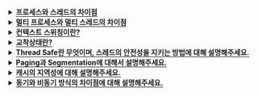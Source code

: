 <!-- 프로세스와 스레드의 차이점 -->
<details>
  <summary><span style="border-bottom:0.05em solid"><strong>프로세스와 스레드의 차이점</strong></span></summary>
<hr>
프로세스는 운영체제로부터 자원을 할당 받는 작업의 단위를 말하며, 스레드는 이 프로세스로부터 자원을 할당 받아 실행하는 단위를 말합니다.
  
프로세스는 각각의 독립적인 객체로 기본적으로 메모리를 공유하지 않으며,<br>
스레드는 하나의 프로세스 안에서 Stack영역을 제외한 Code, Data, Heap 영역의 데이터를 공유합니다.
<hr>
</details>

<!-- 멀티 프로세스와 멀티 스레드의 차이점 -->
<details>
  <summary><span style="border-bottom:0.05em solid"><strong>멀티 프로세스와 멀티 스레드의 차이점</strong></span></summary>
<hr>
멀티 프로세스란 하나의 응용 프로그램을 여러 개의 프로세스로 구성하여 각 프로세스가 하나의 작업을 처리하도록 하는 것입니다.

반면 멀티스레드는 하나의 응용 프로그램을 한 프로세스에 여러 개의 스레드로 구성하여 하나의 스레드가 하나의 작업을 처리하도록 하는 것입니다.

멀티 스레드는 하나의 프로세스 안에서 Stack영역을 제외한 메모리 공간을 공유하기 때문에
Context Switching에 있어서 멀티 프로세스보다 빠르다.

또한, 멀티 프로세스는 메모리 공유를 위해서는 IPC(프로세스간 통신)가 필요하고
프로세스를 생성할 때 드는 별도의 시스템 콜이 필요하기 때문에
멀티 스레드보다 사용되는 통신비용과 자원 사용량이 더 크다.
따라서, 멀티 프로세스 대신 멀티 스레드를 주로 사용한다.

<details>
    <summary><span style="border-bottom:0.05em solid"><strong>번외</strong></span></summary>
    하지만 스레드는 메모리를 공유하고 있는 만큼
    멀티 스레드에서 같은 자원을 동시에 사용할 경우 동기화 문제가 발생할 수 있으며,
    하나의 스레드에서 오류가 발생하게 될 경우
    하나의 프로세스 안에 있는 모든 스레드에 영향을 미칠 수 있다.
    만일 데이터를 쓰고 수정하는 작업이 빈번한 상황이라면 동기화 기술을 많이 사용해야 하기 때문에 멀티프로세스를 고려해 볼 수도 있습니다.
  </details>
<hr>
</details>

<!-- 컨텍스트 스위칭이란 -->
<details>
  <summary><span style="border-bottom:0.05em solid"><strong>컨텍스트 스위칭이란?</strong></span></summary>
<hr>
컨텍스트 스위칭은 CPU가 현재 작업중인 프로세스에서 다른 프로세스로 넘어갈 때 기존의 프로세스 상태를 PCB에 저장하고,
다음에 실행할 프로세스의 PCB 정보에서 주요 프로세스 상세 정보를 CPU에 업데이트한 후 해당 프로세스를 실행시킵니다.

<details>
    <summary><span style="border-bottom:0.05em solid"><strong>번외</strong></span></summary>
컨텍스트 스위칭이 필요한 케이스

     1. 할당된 시간을 모두 사용하거나
     2. 인터럽트가 발생하여 CPU가 이를 처리해야 하거나
     3. 시스템 호출이 발생하여 사용자 모드 / 커널 모드의 전환이 수행될 때

PCB란?

    PCB는 프로세스 상태관리와 문맥교환을 위해 필요하며,
    프로세스를 제어하기 위해 프로세스의 상태 정보를 저장해놓는 곳이다.

  </details>
<hr>
</details>

<!-- 교착상태 -->
<details>
  <summary><span style="border-bottom:0.05em solid"><strong>교착상태란?</strong></span></summary>
<hr>
교착 상태(dead lock)란 두 개 이상의 프로세스가 서로 상대방의 작업이 끝나기 만을 기다리고 있기 때문에 무한 대기에 빠지는 상태를 말합니다.

<details>
    <summary><span style="border-bottom:0.05em solid"><strong>번외</strong></span></summary>
    
    ※ 데드락 발생 조건 4가지
      상호 배제: 자원은 한번에 한 프로세스만 사용 가능
      점유 대기: 최소한 하나의 자원을 점유하고 있으면서 다른 프로세스에 할당된 자원을 사용하기 위해 대기하는 프로세스 존재
      비 선점: 한 프로세스에 할당된 자원은 사용이 끝날 때까지 강제로 빼앗을 수 없음
      순환 대기: 순환 형태로 자원을 대기하고 있는 프로세스의 집합
  </details>
<hr>
</details>

<!-- Thread Safe와 Thread Safe를 지키는 방법 -->
<details>
  <summary><span style="border-bottom:0.05em solid"><strong>Thread Safe란 무엇이며, 스레드의 안전성을 지키는 방법에 대해 설명해주세요.</strong></span></summary>
<hr>
Thread Safe란,
멀티 스레드 환경에서 같은 공유 자원에 대해 동시에 접근이 이루어져도 데이터의 무결성이 지켜지고 정상적으로 동작하는 것을 의미합니다.

Thread Safe를 보장하는 방법으로는 Mutual Exclusion, Atomic Operation, Thread Local Stoarge, Re Entrancy, Immutable objects가 있습니다.

1. Mutual Exclusion: 공유 자원에 하나의 스레드만 접근할 수 있도록, 세마포어/뮤텍스로 락을 적용하는 방법

2. Atomic Operation: 공유자원에 원자적으로 접근하여 상호 배제를 구현하는 방법

3. Thread Local Storage : 스레드끼리 공유하는 힙, 데이터 영역의 자원 접근을 최소화하고, 각 스레드가 독립적으로 가지는 스택 영역의 자원만 사용하도록 설계하는 방법

4. Re Entrancy: 여러 스레드에서 동시에 가능하지만 각각의 스레드가 함수 내에서 공유 자원을 이용하지 않아 항상 정상적인 호출 결과를 얻는 방법

5. Immutable objects : 공유 자원 사용 시 불변 객체를 사용하여 객체 생성 이후에 값을 변경할 수 없도록 하는 방법
<hr>
</details>

<!-- Paging vs Segmentation -->
<details>
  <summary><span style="border-bottom:0.05em solid"><strong>Paging과 Segmentation에 대해서 설명해주세요.</strong></span></summary>
<hr>

Paging과 Segmentaiton은 **가상 메모리 관리 기법**이며,
Paging은 **고정된 영역**의 페이지로 분할하여 물리 주소와 가상 주소를 관리하는 방식이고,
Segmentation은 **가변적인 영역**의 세그먼트로 분할하여 관리하는 방식입니다.
<br>

##### ※ 내부단편화(Paging) vs 외부단편화(Segmentation)

내부단편화는 고정된 메모리 블럭에 **사용되지 않고 남아있는 공간이 발생**하는 것을 의미하고,
외부단편화는 메모리 상에 남아 있는 **총 공간**은 할당 **요청한 공간보다 크지만**, 남아있는 **공간이 연속적이지 않아, 할당할 수 없는 경우**를 의미합니다.

##### ※ 페이지 테이블 vs 세그먼트 테이블

Paging은 페이지 번호에 할당된 프레임 번호를 기입하여 사용하고,
Segmentation은 세그먼트 번호에 할당된 세그먼트 주소와 변위값(길이)을 기입하여 사용합니다.

| Page Table                             | Segment Table                                |
| -------------------------------------- | -------------------------------------------- |
| ![Page Table](./images/page-table.png) | ![Segment Table](./images/segment-table.png) |

<hr>
</details>

<!-- 캐시의 지역성에 대해 설명해주세요. -->
<details>
  <summary><span style="border-bottom:0.05em solid"><strong>캐시의 지역성에 대해 설명해주세요.</strong></span></summary>
<hr>

**캐시의 지역성**이란
Cache Hit를 늘리기 위해(Hit Rate를 높이기 위해)
어느 한 순간에 특정 부분을 집중적으로 참조하는 특성을 의미합니다.

**캐시의 지역성의 종류**에는<br>
최근에 참조된 주소의 내용이 곧바로 다시 참조되는 **시간 지역성**과<br>
실제 프로그램이 참조된 주소에서 인접하나 주소의 내용이 참조되는 **공간 지역성**이 있습니다.<br>

**[번외] - 캐시를 사용하는 이유 / 캐시의 성능**<br>
CPU 성능에 비해 상대적으로 느린 하드디스크나 SSD 같은 저장장치의 속도를 보완하기 위해 캐시를 사용합니다.<br>
비교적 작은 용량의 캐시에 담겨있는 정보에 CPU가 접근했을 때 Cache Hit가 발생하는 정도에 따라<br>
캐시의 성능이 결정됩니다.<br>

<hr>
</details>

<!-- 동기와 비동기 방식의 차이점에 대해 설명해주세요. -->
<details>
  <summary><span style="border-bottom:0.05em solid"><strong>동기와 비동기 방식의 차이점에 대해 설명해주세요.</strong></span></summary>
<hr>

**동기(Synchronize)방식**은 메서드 리턴과 결과를 전달받는 시간이 일치하는 명령 실행 방식입니다.<br>또한 함수가 끝나는 시간과 바로 다음의 함수가 시작하는 시간이 같습니다. 설계가 간단하고 직관적이지만, 결과가 주어질 때까지 계속 대기해야한다는 단점이 있습니다.<br></br>
**비동기(Asynchronous)** 방식은 여러 개의 처리가 함께 실행되는 방식으로, 동기 방식에 비해 단위시간 당 많은 작업을 처리할 수 있습니다. 단, CPU나 메모리를 많이 사용하는 작업을 비동기로 처리하게 되면 과부하가 걸릴 수 있습니다. 프로그램의 복잡도도 증가하게 됩니다.

<hr>
</details>
